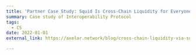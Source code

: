 ```yaml
---
title: 'Partner Case Study: Squid Is Cross-Chain Liquidity for Everyone'
summary: Case study of Interoperability Protocol 
tags:
  - CS
date: 2022-01-01
external_link: https://axelar.network/blog/cross-chain-liquidity-via-squid

---
```

